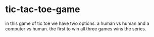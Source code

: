 # tic-tac-toe-game
in this game of tic toe we have two options. a human vs human and a computer vs human. the first to win all three games wins the series. 
